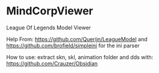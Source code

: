# MindCorpViewer
League Of Legends Model Viewer

Help From: https://github.com/Querijn/LeagueModel and https://github.com/brofield/simpleini for the ini parser

How to use: extract skn, skl, animation folder and dds with: https://github.com/Crauzer/Obsidian
